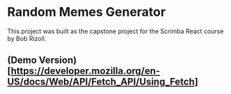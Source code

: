 # Random Memes Generator

This project was built as the capstone project for the Scrimba React course by Bob Rizoll.

## (Demo Version)[https://developer.mozilla.org/en-US/docs/Web/API/Fetch_API/Using_Fetch]